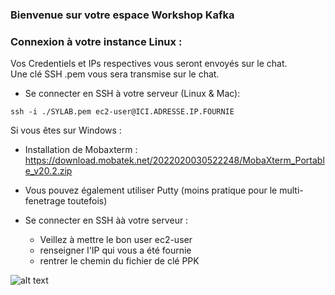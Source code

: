 ### Bienvenue sur votre espace Workshop Kafka


### Connexion à votre instance Linux :

Vos Credentiels et IPs respectives vous seront envoyés sur le chat.    
Une clé SSH .pem vous sera transmise sur le chat.  

- Se connecter en SSH à votre serveur (Linux & Mac):

```console 
ssh -i ./SYLAB.pem ec2-user@ICI.ADRESSE.IP.FOURNIE
```

Si vous êtes sur Windows :

- Installation de Mobaxterm :
https://download.mobatek.net/2022020030522248/MobaXterm_Portable_v20.2.zip

- Vous pouvez également utiliser Putty (moins pratique pour le multi-fenetrage toutefois)


- Se connecter en SSH àà votre serveur :

  - Veillez à mettre le bon user ec2-user  
  - renseigner l'IP qui vous a été fournie  
  - rentrer le chemin du fichier de clé PPK 

![alt text](https://i.ibb.co/tYL7W8y/Annotation-2020-05-08-135954.png)
